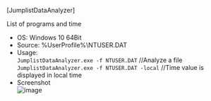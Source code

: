 [JumplistDataAnalyzer]  

List of programs and time  

- OS: Windows 10 64Bit  
- Source: %UserProfile%\NTUSER.DAT  
- Usage:  
`JumplistDataAnalyzer.exe -f NTUSER.DAT` //Analyze a file  
`JumplistDataAnalyzer.exe -f NTUSER.DAT -local` //Time value is displayed in local time  
- Screenshot  
![image](https://user-images.githubusercontent.com/69110090/120097968-5f0a3580-c16e-11eb-943e-acef9df5021c.png)  


